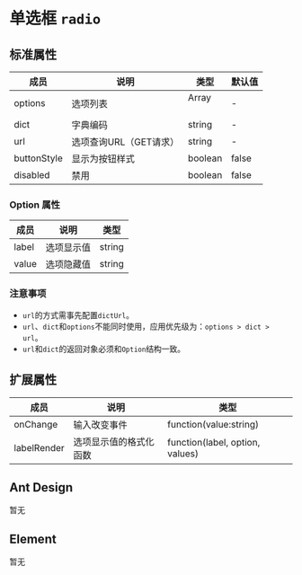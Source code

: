 # 单选框 `radio`

## 标准属性

| 成员 | 说明 | 类型 | 默认值 |
| --- | --- | --- | --- |
| options | 选项列表 | Array<Option> | - |
| dict| 字典编码 | string | - |
| url | 选项查询URL（GET请求） | string | - |
| buttonStyle | 显示为按钮样式 | boolean | false |
| disabled | 禁用 | boolean | false |

### Option 属性

| 成员 | 说明 | 类型 |
| --- | --- | --- |
| label | 选项显示值 | string |
| value | 选项隐藏值 | string |

### 注意事项

- `url`的方式需事先配置`dictUrl`。
- `url`、`dict`和`options`不能同时使用，应用优先级为：`options > dict > url`。
- `url`和`dict`的返回对象必须和`Option`结构一致。

## 扩展属性

| 成员 | 说明 | 类型 |
| --- | --- | --- |
| onChange | 输入改变事件 | function(value:string) |
| labelRender | 选项显示值的格式化函数 | function(label, option, values) |

## Ant Design

暂无

## Element

暂无